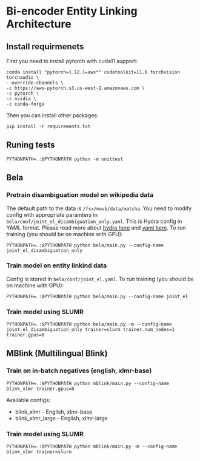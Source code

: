 # Bi-encoder Entity Linking Architecture

## Install requirmenets

First you need to install pytorch with cuda11 support:

```
conda install "pytorch=1.12.1=aws*" cudatoolkit=11.6 torchvision torchaudio \
--override-channels \
-c https://aws-pytorch.s3.us-west-2.amazonaws.com \
-c pytorch \
-c nvidia \
-c conda-forge
```

Then you can install other packages:
```
pip install -r requirements.txt
```

## Runing tests

```
PYTHONPATH=.:$PYTHONPATH python -m unittest
```

## Bela
### Pretrain disambiguation model on wikipedia data

The default path to the data is `/fsx/movb/data/matcha`. You need to modify config with appropriate paramters in `bela/conf/joint_el_disambiguation_only.yaml`. This is Hydra config in YAML format. Please read more about [hydra here](https://hydra.cc/) and [yaml here](https://docs.ansible.com/ansible/latest/reference_appendices/YAMLSyntax.html). To run training (you should be on machine with GPU):

```
PYTHONPATH=.:$PYTHONPATH python bela/main.py --config-name joint_el_disambiguation_only
```

### Train model on entity linkind data

Config is stored in `bela/conf/joint_el.yaml`. To run training (you should be on machine with GPU):

```
PYTHONPATH=.:$PYTHONPATH python bela/main.py --config-name joint_el
```

### Train model using SLUMR

```
PYTHONPATH=.:$PYTHONPATH python bela/main.py -m --config-name joint_el_disambiguation_only trainer=slurm trainer.num_nodes=1 trainer.gpus=8
```

## MBlink (Multilingual Blink)
### Train on in-batch negatives (english, xlmr-base)

```
PYTHONPATH=.:$PYTHONPATH python mblink/main.py --config-name blink_xlmr trainer.gpus=8
```

Available configs:
* blink_xlmr - English, xlmr-base
* blink_xlmr_large - English, xlmr-large

### Train model using SLUMR

```
PYTHONPATH=.:$PYTHONPATH python mblink/main.py -m --config-name blink_xlmr trainer=slurm
```
